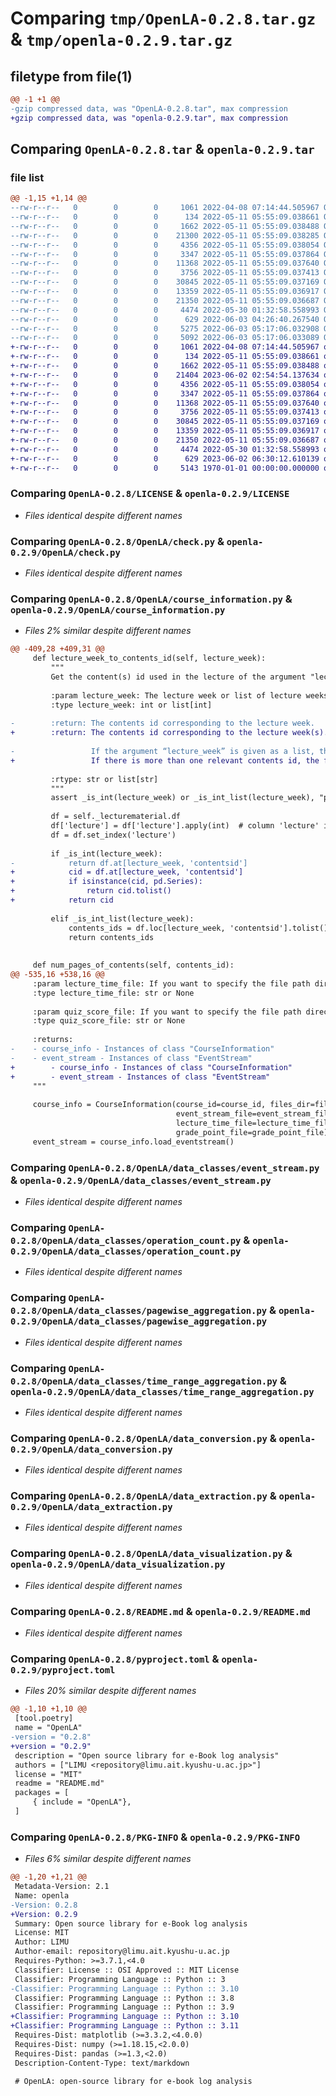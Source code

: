 # Comparing `tmp/OpenLA-0.2.8.tar.gz` & `tmp/openla-0.2.9.tar.gz`

## filetype from file(1)

```diff
@@ -1 +1 @@
-gzip compressed data, was "OpenLA-0.2.8.tar", max compression
+gzip compressed data, was "openla-0.2.9.tar", max compression
```

## Comparing `OpenLA-0.2.8.tar` & `openla-0.2.9.tar`

### file list

```diff
@@ -1,15 +1,14 @@
--rw-r--r--   0        0        0     1061 2022-04-08 07:14:44.505967 OpenLA-0.2.8/LICENSE
--rw-r--r--   0        0        0      134 2022-05-11 05:55:09.038661 OpenLA-0.2.8/OpenLA/__init__.py
--rw-r--r--   0        0        0     1662 2022-05-11 05:55:09.038488 OpenLA-0.2.8/OpenLA/check.py
--rw-r--r--   0        0        0    21300 2022-05-11 05:55:09.038285 OpenLA-0.2.8/OpenLA/course_information.py
--rw-r--r--   0        0        0     4356 2022-05-11 05:55:09.038054 OpenLA-0.2.8/OpenLA/data_classes/event_stream.py
--rw-r--r--   0        0        0     3347 2022-05-11 05:55:09.037864 OpenLA-0.2.8/OpenLA/data_classes/operation_count.py
--rw-r--r--   0        0        0    11368 2022-05-11 05:55:09.037640 OpenLA-0.2.8/OpenLA/data_classes/pagewise_aggregation.py
--rw-r--r--   0        0        0     3756 2022-05-11 05:55:09.037413 OpenLA-0.2.8/OpenLA/data_classes/time_range_aggregation.py
--rw-r--r--   0        0        0    30845 2022-05-11 05:55:09.037169 OpenLA-0.2.8/OpenLA/data_conversion.py
--rw-r--r--   0        0        0    13359 2022-05-11 05:55:09.036917 OpenLA-0.2.8/OpenLA/data_extraction.py
--rw-r--r--   0        0        0    21350 2022-05-11 05:55:09.036687 OpenLA-0.2.8/OpenLA/data_visualization.py
--rw-r--r--   0        0        0     4474 2022-05-30 01:32:58.558993 OpenLA-0.2.8/README.md
--rw-r--r--   0        0        0      629 2022-06-03 04:26:40.267540 OpenLA-0.2.8/pyproject.toml
--rw-r--r--   0        0        0     5275 2022-06-03 05:17:06.032908 OpenLA-0.2.8/setup.py
--rw-r--r--   0        0        0     5092 2022-06-03 05:17:06.033089 OpenLA-0.2.8/PKG-INFO
+-rw-r--r--   0        0        0     1061 2022-04-08 07:14:44.505967 openla-0.2.9/LICENSE
+-rw-r--r--   0        0        0      134 2022-05-11 05:55:09.038661 openla-0.2.9/OpenLA/__init__.py
+-rw-r--r--   0        0        0     1662 2022-05-11 05:55:09.038488 openla-0.2.9/OpenLA/check.py
+-rw-r--r--   0        0        0    21404 2023-06-02 02:54:54.137634 openla-0.2.9/OpenLA/course_information.py
+-rw-r--r--   0        0        0     4356 2022-05-11 05:55:09.038054 openla-0.2.9/OpenLA/data_classes/event_stream.py
+-rw-r--r--   0        0        0     3347 2022-05-11 05:55:09.037864 openla-0.2.9/OpenLA/data_classes/operation_count.py
+-rw-r--r--   0        0        0    11368 2022-05-11 05:55:09.037640 openla-0.2.9/OpenLA/data_classes/pagewise_aggregation.py
+-rw-r--r--   0        0        0     3756 2022-05-11 05:55:09.037413 openla-0.2.9/OpenLA/data_classes/time_range_aggregation.py
+-rw-r--r--   0        0        0    30845 2022-05-11 05:55:09.037169 openla-0.2.9/OpenLA/data_conversion.py
+-rw-r--r--   0        0        0    13359 2022-05-11 05:55:09.036917 openla-0.2.9/OpenLA/data_extraction.py
+-rw-r--r--   0        0        0    21350 2022-05-11 05:55:09.036687 openla-0.2.9/OpenLA/data_visualization.py
+-rw-r--r--   0        0        0     4474 2022-05-30 01:32:58.558993 openla-0.2.9/README.md
+-rw-r--r--   0        0        0      629 2023-06-02 06:30:12.610139 openla-0.2.9/pyproject.toml
+-rw-r--r--   0        0        0     5143 1970-01-01 00:00:00.000000 openla-0.2.9/PKG-INFO
```

### Comparing `OpenLA-0.2.8/LICENSE` & `openla-0.2.9/LICENSE`

 * *Files identical despite different names*

### Comparing `OpenLA-0.2.8/OpenLA/check.py` & `openla-0.2.9/OpenLA/check.py`

 * *Files identical despite different names*

### Comparing `OpenLA-0.2.8/OpenLA/course_information.py` & `openla-0.2.9/OpenLA/course_information.py`

 * *Files 2% similar despite different names*

```diff
@@ -409,28 +409,31 @@
     def lecture_week_to_contents_id(self, lecture_week):
         """
         Get the content(s) id used in the lecture of the argument "lecture_week".
 
         :param lecture_week: The lecture week or list of lecture weeks
         :type lecture_week: int or list[int]
 
-        :return: The contents id corresponding to the lecture week.
+        :return: The contents id corresponding to the lecture week(s).
 
-                 If the argument “lecture_week” is given as a list, the function returns list of contents ids.
+                 If there is more than one relevant contents id, the function returns a list with them.
 
         :rtype: str or list[str]
         """
         assert _is_int(lecture_week) or _is_int_list(lecture_week), "please pass int-type or list[int]-type"
 
         df = self._lecturematerial.df
         df['lecture'] = df['lecture'].apply(int)  # column 'lecture' is float (e.g. 1.0), so converting to integer
         df = df.set_index('lecture')
 
         if _is_int(lecture_week):
-            return df.at[lecture_week, 'contentsid']
+            cid = df.at[lecture_week, 'contentsid']
+            if isinstance(cid, pd.Series):
+                return cid.tolist()
+            return cid
 
         elif _is_int_list(lecture_week):
             contents_ids = df.loc[lecture_week, 'contentsid'].tolist()
             return contents_ids
 
 
     def num_pages_of_contents(self, contents_id):
@@ -535,16 +538,16 @@
     :param lecture_time_file: If you want to specify the file path directly, use this argument.
     :type lecture_time_file: str or None
 
     :param quiz_score_file: If you want to specify the file path directly, use this argument.
     :type quiz_score_file: str or None
 
     :returns:
-    - course_info - Instances of class "CourseInformation"
-    - event_stream - Instances of class "EventStream"
+        - course_info - Instances of class "CourseInformation"
+        - event_stream - Instances of class "EventStream"
     """
 
     course_info = CourseInformation(course_id=course_id, files_dir=files_dir,
                                     event_stream_file=event_stream_file, lecture_material_file=lecture_material_file,
                                     lecture_time_file=lecture_time_file, quiz_score_file=quiz_score_file,
                                     grade_point_file=grade_point_file)
     event_stream = course_info.load_eventstream()
```

### Comparing `OpenLA-0.2.8/OpenLA/data_classes/event_stream.py` & `openla-0.2.9/OpenLA/data_classes/event_stream.py`

 * *Files identical despite different names*

### Comparing `OpenLA-0.2.8/OpenLA/data_classes/operation_count.py` & `openla-0.2.9/OpenLA/data_classes/operation_count.py`

 * *Files identical despite different names*

### Comparing `OpenLA-0.2.8/OpenLA/data_classes/pagewise_aggregation.py` & `openla-0.2.9/OpenLA/data_classes/pagewise_aggregation.py`

 * *Files identical despite different names*

### Comparing `OpenLA-0.2.8/OpenLA/data_classes/time_range_aggregation.py` & `openla-0.2.9/OpenLA/data_classes/time_range_aggregation.py`

 * *Files identical despite different names*

### Comparing `OpenLA-0.2.8/OpenLA/data_conversion.py` & `openla-0.2.9/OpenLA/data_conversion.py`

 * *Files identical despite different names*

### Comparing `OpenLA-0.2.8/OpenLA/data_extraction.py` & `openla-0.2.9/OpenLA/data_extraction.py`

 * *Files identical despite different names*

### Comparing `OpenLA-0.2.8/OpenLA/data_visualization.py` & `openla-0.2.9/OpenLA/data_visualization.py`

 * *Files identical despite different names*

### Comparing `OpenLA-0.2.8/README.md` & `openla-0.2.9/README.md`

 * *Files identical despite different names*

### Comparing `OpenLA-0.2.8/pyproject.toml` & `openla-0.2.9/pyproject.toml`

 * *Files 20% similar despite different names*

```diff
@@ -1,10 +1,10 @@
 [tool.poetry]
 name = "OpenLA"
-version = "0.2.8"
+version = "0.2.9"
 description = "Open source library for e-Book log analysis"
 authors = ["LIMU <repository@limu.ait.kyushu-u.ac.jp>"]
 license = "MIT"
 readme = "README.md"
 packages = [
     { include = "OpenLA"},
 ]
```

### Comparing `OpenLA-0.2.8/PKG-INFO` & `openla-0.2.9/PKG-INFO`

 * *Files 6% similar despite different names*

```diff
@@ -1,20 +1,21 @@
 Metadata-Version: 2.1
 Name: openla
-Version: 0.2.8
+Version: 0.2.9
 Summary: Open source library for e-Book log analysis
 License: MIT
 Author: LIMU
 Author-email: repository@limu.ait.kyushu-u.ac.jp
 Requires-Python: >=3.7.1,<4.0
 Classifier: License :: OSI Approved :: MIT License
 Classifier: Programming Language :: Python :: 3
-Classifier: Programming Language :: Python :: 3.10
 Classifier: Programming Language :: Python :: 3.8
 Classifier: Programming Language :: Python :: 3.9
+Classifier: Programming Language :: Python :: 3.10
+Classifier: Programming Language :: Python :: 3.11
 Requires-Dist: matplotlib (>=3.3.2,<4.0.0)
 Requires-Dist: numpy (>=1.18.15,<2.0.0)
 Requires-Dist: pandas (>=1.3,<2.0)
 Description-Content-Type: text/markdown
 
 # OpenLA: open-source library for e-book log analysis
```

